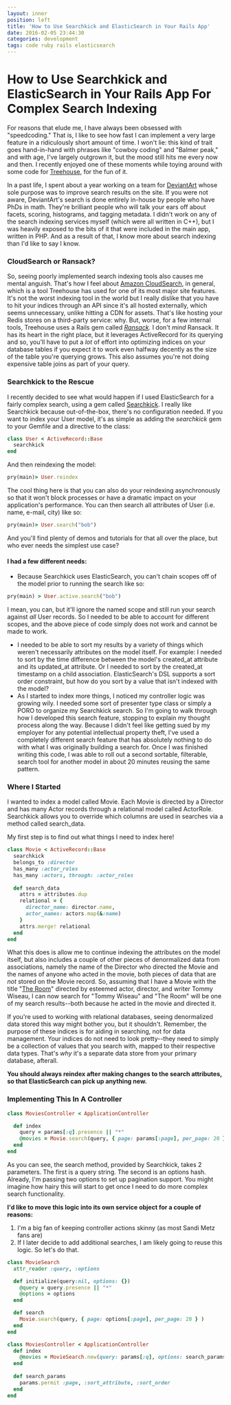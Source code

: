 ```yaml
---
layout: inner
position: left
title: 'How to Use Searchkick and ElasticSearch in Your Rails App'
date: 2016-02-05 23:44:30
categories: development
tags: code ruby rails elasticsearch
---
```


# How to Use Searchkick and ElasticSearch in Your Rails App For Complex Search Indexing

For reasons that elude me, I have always been obsessed with "speedcoding." That is, I like to see how fast I can implement a very large feature in a ridiculously short amount of time. I won't lie: this kind of trait goes hand-in-hand with phrases like "cowboy coding" and "Balmer peak," and with age, I've largely outgrown it, but the mood still hits me every now and then. I recently enjoyed one of these moments while toying around with some code for [Treehouse](http://teamtreehouse.com), for the fun of it. 

In a past life, I spent about a year working on a team for [DeviantArt](http://www.deviantart.com) whose sole purpose was to improve search results on the site. If you were not aware, DeviantArt's search is done entirely in-house by people who have PhDs in math. They're brilliant people who will talk your ears off about facets, scoring, histograms, and tagging metadata. I didn't work on any of the search indexing services myself (which were all written in C++), but I was heavily exposed to the bits of it that were included in the main app, written in PHP. And as a result of that, I know more about search indexing than I'd like to say I know.

### CloudSearch or Ransack?

So, seeing poorly implemented search indexing tools also causes me mental anguish. That's how I feel about [Amazon CloudSearch](https://aws.amazon.com/cloudsearch/), in general, which is a tool Treehouse has used for one of its most major site features. It's not the worst indexing tool in the world but I really dislike that you have to hit your indices through an API since it's all hosted externally, which seems unnecessary, unlike hitting a CDN for assets. That's like hosting your Redis stores on a third-party service: why. But, worse, for a few internal tools, Treehouse uses a Rails gem called _[Ransack](https://github.com/activerecord-hackery/ransack)._ I don't _mind_ Ransack. It has its heart in the right place, but it leverages ActiveRecord for its querying and so, you'll have to put a _lot_ of effort into optimizing indices on your database tables if you expect it to work even halfway decently as the size of the table you're querying grows. This also assumes you're not doing expensive table joins as part of your query.

### Searchkick to the Rescue

I recently decided to see what would happen if I used ElasticSearch for a fairly complex search, using a gem called [Searchkick](https://github.com/ankane/searchkick). I really like Searchkick because out-of-the-box, there's no configuration needed. If you want to index your User model, it's as simple as adding the _searchkick_ gem to your Gemfile and a directive to the class:

```ruby
class User < ActiveRecord::Base 
  searchkick 
end
```

And then reindexing the model: 
```ruby 
pry(main)> User.reindex 
``` 

The cool thing here is that you can also do your reindexing asynchronously so that it won't block processes or have a dramatic impact on your application's performance. You can then search all attributes of User (i.e. name, e-mail, city) like so: 

```ruby
pry(main)> User.search("bob") 
``` 

And you'll find plenty of demos and tutorials for that all over the place, but who ever needs the simplest use case?

#### I had a few different needs:

* Because Searchkick uses ElasticSearch, you can't chain scopes off of the model prior to running the search like so: 

```ruby 
pry(main) > User.active.search("bob") 
``` 

I mean, you can, but it'll ignore the named scope and still run your search against _all_ User records. So I needed to be able to account for different scopes, and the above piece of code simply does not work and cannot be made to work. 

* I needed to be able to sort my results by a variety of things which weren't necessarily attributes on the model itself. For example: I needed to sort by the time difference between the model's created_at attribute and its updated_at attribute. Or I needed to sort by the created_at timestamp on a child association. ElasticSearch's DSL supports a sort order constraint, but how do you sort by a value that isn't indexed with the model? 
* As I started to index more things, I noticed my controller logic was growing wily. I needed some sort of presenter type class or simply a PORO to organize my Searchkick search. So I'm going to walk through how I developed this search feature, stopping to explain my thought process along the way. Because I didn't feel like getting sued by my employer for any potential intellectual property theft, I've used a completely different search feature that has absolutely nothing to do with what I was originally building a search for. Once I was finished writing this code, I was able to roll out a second sortable, filterable, search tool for another model in about 20 minutes reusing the same pattern.

### Where I Started

I wanted to index a model called Movie. Each Movie is directed by a Director and has many Actor records through a relational model called ActorRole. Searchkick allows you to override which columns are used in searches via a method called search_data. 

My first step is to find out what things I need to index here! 
```ruby 
class Movie < ActiveRecord::Base 
  searchkick 
  belongs_to :director 
  has_many :actor_roles 
  has_many :actors, through: :actor_roles 
  
  def search_data 
    attrs = attributes.dup 
    relational = { 
      director_name: director.name, 
      actor_names: actors.map(&:name) 
    } 
    attrs.merge! relational 
  end 
end 
``` 

What this does is allow me to continue indexing the attributes on the model itself, but also includes a couple of other pieces of denormalized data from associations, namely the name of the Director who directed the Movie and the names of anyone who acted in the movie, both pieces of data that are _not_ stored on the Movie record. So, assuming that I have a Movie with the title "[The Room](https://www.youtube.com/watch?v=aYRydundnt8)" directed by esteemed actor, director, and writer Tommy Wiseau, I can now search for "Tommy Wiseau" and "The Room" will be one of my search results--both because he acted in the movie and directed it. 

If you're used to working with relational databases, seeing denormalized data stored this way might bother you, but it shouldn't. Remember, the purpose of these indices is for aiding in searching, not for data management. Your indices do not need to look pretty--they need to simply be a collection of values that you search with, mapped to their respective data types. That's _why_ it's a separate data store from your primary database, afterall. 

**You should always reindex after making changes to the search attributes, so that ElasticSearch can pick up anything new.**

### Implementing This In A Controller

```ruby 
class MoviesController < ApplicationController 

  def index 
    query = params[:q].presence || "*" 
    @movies = Movie.search(query, { page: params[:page], per_page: 20 }) 
  end 
end 
``` 

As you can see, the search method, provided by Searchkick, takes 2 parameters. The first is a query string. The second is an options hash. Already, I'm passing two options to set up pagination support. You might imagine how hairy this will start to get once I need to do more complex search functionality. 

**I'd like to move this logic into its own service object for a couple of reasons:** 

1. I'm a big fan of keeping controller actions skinny (as most Sandi Metz fans are) 
2. If I later decide to add additional searches, I am likely going to reuse this logic. So let's do that. 

```ruby 
class MovieSearch 
  attr_reader :query, :options

  def initialize(query:nil, options: {})
    @query = query.presence || "*"
    @options = options
  end

  def search
    Movie.search(query, { page: options[:page], per_page: 20 } )
  end
end
```

```ruby
class MoviesController < ApplicationController 
  def index 
    @movies = MovieSearch.new(query: params[:q], options: search_params).search 
  end 
  
  def search_params 
    params.permit :page, :sort_attribute, :sort_order 
  end 
end
```
